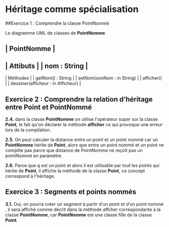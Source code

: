 # Héritage comme spécialisation

##Exercice 1 : Comprendre la classe PointNommé

Le diagramme UML de classes de **PointNomme**

|						 PointNomme      			  	|
---------------------------------------------------------					
|	  				 	Attibuts           				|
| nom 	:   String	  									|
---------------------------------------------------------
|		    		 	 Méthodes		  				|
| getNom()           :   String		  					|
| setNom(sonNom      : in String) 	  					|
| afficher()											|
| dessiner(afficheur : in Afficheur)					|


## Exercice 2 : Comprendre la relation d’héritage entre Point et PointNommé

**2.4.** dans la classe **PointNomme** on utilise l'opérateur super sur la 
classe **Point**, le fait qu'on déclarer la méthode **afficher** ce qui provoque
une erreur lors de la compilation.

**2.5.** On peut calculer la distance entre un point et un point nommé car un 
**PointNomme** hérite de **Point**, alors que entre un point nommé et un point
ne compilte pas parce que distance de PointNomme ne reçoit pas un pointNommé en
paramètre. 

**2.6.** Parce que q est un point et alors il est utilisable par tout les points
qui hérite de **Point**, il affiche la méthode de la classe **Point**, ce 
concept correspond à l'héritage.

## Exercice 3 : Segments et points nommés

**3.1.** Oui, on pourra créer un segment à partir d’un point et d’un point nommé
, il sera affiché comme décrit dans la méthode affcher correspondante à la 
classe **PointNomme**, car **PointNomme** est une classe fille de la classe 
**Point**.
